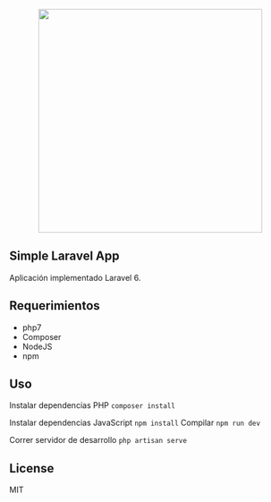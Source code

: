 <p align="center"><img src="https://res.cloudinary.com/dtfbvvkyp/image/upload/v1566331377/laravel-logolockup-cmyk-red.svg" width="400"></p>

## Simple Laravel App

Aplicación implementado Laravel 6.

## Requerimientos

- php7
- Composer
- NodeJS
- npm

## Uso

Instalar dependencias PHP
`composer install`

Instalar dependencias JavaScript
`npm install`
Compilar
`npm run dev`

Correr servidor de desarrollo
`php artisan serve`

## License

MIT